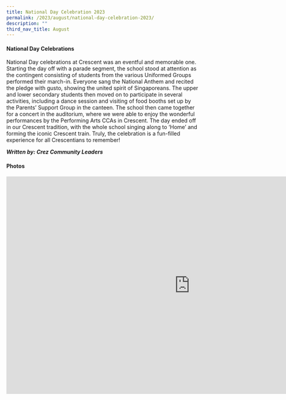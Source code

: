 ```yaml
---
title: National Day Celebration 2023
permalink: /2023/august/national-day-celebration-2023/
description: ""
third_nav_title: August
---
```

#### **National Day Celebrations**

National Day celebrations at Crescent was an eventful and memorable one. Starting the day off with a parade segment, the school stood at attention as the contingent consisting of students from the various Uniformed Groups performed their march-in. Everyone sang the National Anthem and recited the pledge with gusto, showing the united spirit of Singaporeans. The upper and lower secondary students then moved on to participate in several activities, including a dance session and visiting of food booths set up by the Parents’ Support Group in the canteen. The school then came together for a concert in the auditorium, where we were able to enjoy the wonderful performances by the Performing Arts CCAs in Crescent. The day ended off in our Crescent tradition, with the whole school singing along to ‘Home’ and forming the iconic Crescent train. Truly, the celebration is a fun-filled experience for all Crescentians to remember!  &nbsp;

**_Written by: Crez Community Leaders_**

#### Photos

<iframe src="https://docs.google.com/presentation/d/e/2PACX-1vQCmbJDPfahxvSLF_ViyTJH7QLF4rUvrBHxAnEZqRKXpxuU53-pvIgchqZHb35wNPuQ7vI_3tscs1bo/embed?start=true&amp;loop=true&amp;delayms=3000" frameborder="0" width="960" height="569" allowfullscreen="true"></iframe>